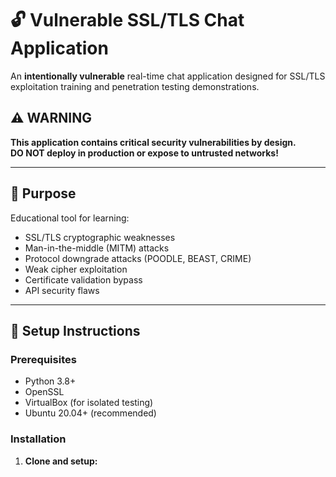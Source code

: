 # 🔓 Vulnerable SSL/TLS Chat Application

An **intentionally vulnerable** real-time chat application designed for SSL/TLS exploitation training and penetration testing demonstrations.

## ⚠️ WARNING

**This application contains critical security vulnerabilities by design.**  
**DO NOT deploy in production or expose to untrusted networks!**

---

## 🎯 Purpose

Educational tool for learning:
- SSL/TLS cryptographic weaknesses
- Man-in-the-middle (MITM) attacks
- Protocol downgrade attacks (POODLE, BEAST, CRIME)
- Weak cipher exploitation
- Certificate validation bypass
- API security flaws

---

## 🔧 Setup Instructions

### Prerequisites
- Python 3.8+
- OpenSSL
- VirtualBox (for isolated testing)
- Ubuntu 20.04+ (recommended)

### Installation

1. **Clone and setup:**
